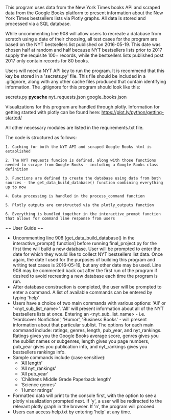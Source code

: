 
This program uses data from the New York Times books API and scraped data from the Google Books platform to present information about the New York Times bestsellers lists via Plotly graphs. All data is stored and processed via a SQL database.

While uncommenting line 908 will allow users to recreate a database from scratch using a date of their choosing, all test cases for the program are based on the NYT bestsellers list published on 2016-05-19. This date was chosen half at random and half because NYT bestsellers lists prior to 2017 supply the requisite 100+ records, while the bestsellers lists published post 2017 only contain records for 80 books. 

Users will need a NYT API key to run the program. It is recommend that this key be stored in a 'secrets.py' file. 
This file should be included in a .gitignore, along with any other cache files produced that contain identifying information. The .gitignore for this program should look like this: 

secrets.py
__pycache__
nyt_requests.json
google_books.json

Visualizations for this program are handled through plotly. Information for getting started with plotly can be found here: https://plot.ly/python/getting-started/

All other necessary modules are listed in the requirements.txt file. 

The code is structured as follows: 

	1. Caching for both the NYT API and scraped Google Books html is established 

	2. The NYT requests funcion is defined, along with those functions needed to scrape from Google Books - including a Google Books class definition

	3. Functions are defined to create the database using data from both sources - the get_data_build_database() function combining everything up to now

	4. Data processing is handled in the process_command function

	5. Plotly outputs are constructed via the plotly_outputs function

	6. Everything is bundled together in the interactive_prompt function that allows for command line response from users

~~ User Guide ~~
- Uncommenting line 908 [get_data_build_database() in the interactive_prompt() function] before running final_project.py for the first time will build a new database. User will be prompted to enter the date for which they would like to collect NYT bestsellers list data. Once again, the date I used for the purposes of building this program and writing test cases is 2016-05-19, but any other date may be used. Line 908 may be commented back out after the first run of the program if desired to avoid recreating a new database each time the program is run.
- After database construction is completed, the user will be prompted to enter a command. A list of available commands can be entered by typing 'help'
- Users have a choice of two main commands with various options: 'All' or '<nyt_sub_list_name>'. 'All' will present information about all of the NYT bestsellers lists at once. Entering an <nyt_sub_list_name> - i.e. 'Hardcover Nonfiction', 'Humor', 'Business Books' - will present information about that particular sublist. The options for each main command include: ratings, genres, length, pub_year, and nyt_rankings. Ratings gives you the Google Books average score, genres gives you the sublist names or subgenres, length gives you page numbers, pub_year gives you publication info, and nyt_rankings gives you bestsellers rankings info. 
- Sample commands include (case sensitive): 
	* 'All length'
	* 'All nyt_rankings'
	* 'All pub_year'
	* 'Childrens Middle Grade Paperback length'
	* 'Science genres'
	* 'Humor ratings'
- Formatted data will print to the console first, with the option to see a plotly visualization prompted next. If 'y', a user will be redirected to the relevant plotly graph in the browser. If 'n', the program will proceed. 
- Users can access help.txt by entering 'help' at any time. 




